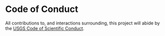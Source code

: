 Code of Conduct
===============

All contributions to, and interactions surrounding, this project will abide by
the [USGS Code of Scientific Conduct][1].

[1]: https://www.usgs.gov/media/files/usgs-code-scientific-conduct

